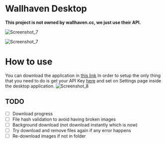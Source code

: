 # Wallhaven Desktop

**This project is not owned by wallhaven.cc, we just use their API.**

![Screenshot_7](https://user-images.githubusercontent.com/7344056/185297333-7b095314-8a59-4aa6-b400-3ed40c875701.png)

![Screenshot_7](https://user-images.githubusercontent.com/7344056/185299023-ada4478d-c695-486b-99db-a91b71843903.png)

# How to use
You can download the application in [this link](https://github.com/luisflorido/wallhaven-desktop/releases/tag/v1.0.0)
In order to setup the only thing that you need to do is get your API Key [here](https://wallhaven.cc/settings/account) and set on Settings page inside the desktop application.
![Screenshot_8](https://user-images.githubusercontent.com/7344056/185301431-837ed70d-7dc9-4b8a-9c23-bfd33d4b2145.png)

## TODO
- [ ] Download progress
- [ ] File hash validation to avoid having broken images
- [ ] Background download (not download instantly which is now)
- [ ] Try download and remove files again if any error happens
- [ ] Re-download images if not in folder

